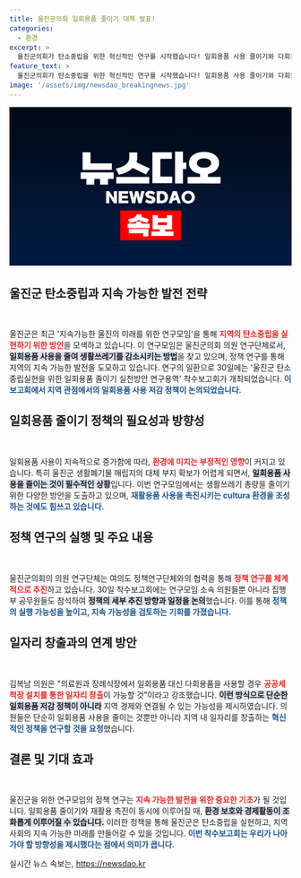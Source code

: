 ```yaml
---
title: 울진군의회 일회용품 줄이기 대책 발표!
categories:
  - 환경
excerpt: >
  울진군의회가 탄소중립을 위한 혁신적인 연구를 시작했습니다! 일회용품 사용 줄이기와 다회용품 활용 방안을 모색하며 지역 일자리 창출까지 연결하는 이번 프로젝트, 그 성공 여부는? 클릭해서 확인하세요!
feature_text: >
  울진군의회가 탄소중립을 위한 혁신적인 연구를 시작했습니다! 일회용품 사용 줄이기와 다회용품 활용 방안을 모색하며 지역 일자리 창출까지 연결하는 이번 프로젝트, 그 성공 여부는? 클릭해서 확인하세요!
image: '/assets/img/newsdao_breakingnews.jpg'
---
```


<p><img src="/assets/img/newsdao_breakingnews.jpg" alt="firstkoreanews 속보" /></p>

<h2 data-ke-size="size26">울진군 탄소중립과 지속 가능한 발전 전략</h2>

<p data-ke-size="size16">&nbsp;</p>

<p>울진군은 최근 '지속가능한 울진의 미래를 위한 연구모임'을 통해 <b><span style="color: #ee2323;">지역의 탄소중립을 실현하기 위한 방안</span></b>을 모색하고 있습니다. 이 연구모임은 울진군의회 의원 연구단체로서, <b><span style="background-color: #21538527;">일회용품 사용을 줄여 생활쓰레기를 감소시키는 방법</span></b>을 찾고 있으며, 정책 연구를 통해 지역의 지속 가능한 발전을 도모하고 있습니다. 연구의 일환으로 30일에는 '울진군 탄소중립실현을 위한 일회용품 줄이기 실천방안 연구용역' 착수보고회가 개최되었습니다. <b><span style="color: #1a5490;">이 보고회에서 지역 관점에서의 일회용품 사용 저감 정책이 논의되었습니다.</span></b></p>

<h2 data-ke-size="size26">일회용품 줄이기 정책의 필요성과 방향성</h2>

<p data-ke-size="size16">&nbsp;</p>

<p>일회용품 사용이 지속적으로 증가함에 따라, <b><span style="color: #ee2323;">환경에 미치는 부정적인 영향</span></b>이 커지고 있습니다. 특히 울진군 생활폐기물 매립지의 대체 부지 확보가 어렵게 되면서, <b><span style="background-color: #21538527;">일회용품 사용을 줄이는 것이 필수적인 상황</span></b>입니다. 이번 연구모임에서는 생활쓰레기 총량을 줄이기 위한 다양한 방안을 도출하고 있으며, <b><span style="color: #1a5490;">재활용품 사용을 촉진시키는 cultura 환경을 조성하는 것에도 힘쓰고 있습니다.</span></b></p>

<h2 data-ke-size="size26">정책 연구의 실행 및 주요 내용</h2>

<p data-ke-size="size16">&nbsp;</p>

<p>울진군의회의 의원 연구단체는 여의도 정책연구단체와의 협력을 통해 <b><span style="color: #ee2323;">정책 연구를 체계적으로 추진</span></b>하고 있습니다. 30일 착수보고회에는 연구모임 소속 의원들뿐 아니라 집행부 공무원들도 참석하여 <b><span style="background-color: #21538527;">정책의 세부 추진 방향과 일정을 논의</span></b>했습니다. 이를 통해 <b><span style="color: #1a5490;">정책의 실행 가능성을 높이고, 지속 가능성을 검토하는 기회를 가졌습니다.</span></b></p>

<h2 data-ke-size="size26">일자리 창출과의 연계 방안</h2>

<p data-ke-size="size16">&nbsp;</p>

<p>김복남 의원은 "의료원과 장례식장에서 일회용품 대신 다회용품을 사용할 경우 <b><span style="color: #ee2323;">공공세척장 설치를 통한 일자리 창출</span></b>이 가능할 것"이라고 강조했습니다. <b><span style="background-color: #21538527;">이런 방식으로 단순한 일회용품 저감 정책이 아니라</span></b> 지역 경제와 연결될 수 있는 가능성을 제시하였습니다. 의원들은 단순히 일회용품 사용을 줄이는 것뿐만 아니라 지역 내 일자리를 창출하는 <b><span style="color: #1a5490;">혁신적인 정책을 연구할 것을 요청</span></b>했습니다.</p>

<h2 data-ke-size="size26">결론 및 기대 효과</h2>

<p data-ke-size="size16">&nbsp;</p>

<p>울진군을 위한 연구모임의 정책 연구는 <b><span style="color: #ee2323;">지속 가능한 발전을 위한 중요한 기초</span></b>가 될 것입니다. 일회용품 줄이기와 재활용 촉진이 동시에 이루어질 때, <b><span style="background-color: #21538527;">환경 보호와 경제활동이 조화롭게 이루어질 수 있습니다.</span></b> 이러한 정책을 통해 울진군은 탄소중립을 실현하고, 지역사회의 지속 가능한 미래를 만들어갈 수 있을 것입니다. <b><span style="color: #1a5490;">이번 착수보고회는 우리가 나아가야 할 방향성을 제시했다는 점에서 의미가 큽니다.</span></b></p>

<p data-ke-size="size16"></p>
실시간 뉴스 속보는, <a href="https://newsdao.kr" rel="dofollow">https://newsdao.kr</a>


